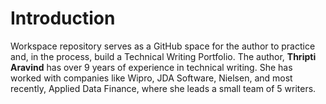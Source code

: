 # Introduction

Workspace repository serves as a GitHub space for the author to practice and, in the process, build a Technical Writing Portfolio. The author, **Thripti Aravind** has over 9 years of experience in technical writing. She has worked with companies like Wipro, JDA Software, Nielsen, and most recently, Applied Data Finance, where she leads a small team of 5 writers.




